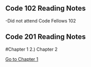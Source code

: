 ## Code 102 Reading Notes
-Did not attend Code Fellows 102

## Code 201 Reading Notes
#Chapter 1
2.) Chapter 2


[Go to Chapter 1](Chapter-1)
